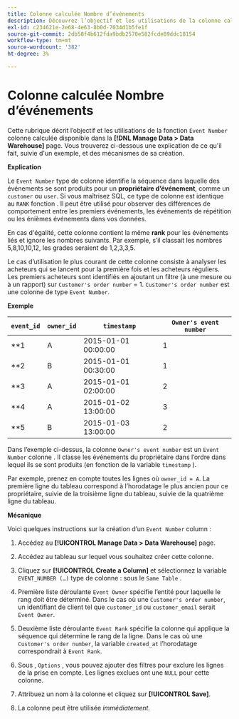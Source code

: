 ```yaml
---
title: Colonne calculée Nombre d’événements
description: Découvrez l’objectif et les utilisations de la colonne calculée Numéro d’événement .
exl-id: c234621e-2e68-4e63-8b0d-7034d1b5fe1f
source-git-commit: 2db58f4b612fda9bdb2570e582fcde89ddc18154
workflow-type: tm+mt
source-wordcount: '382'
ht-degree: 3%

---
```


# Colonne calculée Nombre d’événements

Cette rubrique décrit l’objectif et les utilisations de la fonction `Event Number` colonne calculée disponible dans la **[!DNL Manage Data > Data Warehouse]** page. Vous trouverez ci-dessous une explication de ce qu&#39;il fait, suivie d&#39;un exemple, et des mécanismes de sa création.

**Explication**

Le `Event Number` type de colonne identifie la séquence dans laquelle des événements se sont produits pour un **propriétaire d’événement**, comme un `customer` ou `user`. Si vous maîtrisez SQL, ce type de colonne est identique au `RANK` fonction . Il peut être utilisé pour observer des différences de comportement entre les premiers événements, les événements de répétition ou les énièmes événements dans vos données.

En cas d&#39;égalité, cette colonne contient la même **rank** pour les événements liés et ignore les nombres suivants. Par exemple, s’il classait les nombres 5,8,10,10,12, les grades seraient de 1,2,3,3,5.

Le cas d’utilisation le plus courant de cette colonne consiste à analyser les acheteurs qui se lancent pour la première fois et les acheteurs réguliers. Les premiers acheteurs sont identifiés en ajoutant un filtre (à une mesure ou à un rapport) sur `Customer's order number` = 1. `Customer's order number` est une colonne de type `Event Number`.

**Exemple**

| **`event_id`** | **`owner_id`** | **`timestamp`** | **`Owner's event number`** |
|--- |--- |--- |--- |
| **1 | A | 2015-01-01 00:00:00 | 1 |
| **2 | B | 2015-01-01 00:30:00 | 1 |
| **3 | A | 2015-01-01 02:00:00 | 2 |
| **4 | A | 2015-01-02 13:00:00 | 3 |
| **5 | B | 2015-01-03 13:00:00 | 2 |

Dans l’exemple ci-dessus, la colonne `Owner's event number` est un `Event Number` colonne . Il classe les événements du propriétaire dans l’ordre dans lequel ils se sont produits (en fonction de la variable `timestamp` ).

Par exemple, prenez en compte toutes les lignes où `owner_id = A`. La première ligne du tableau correspond à l’horodatage le plus ancien pour ce propriétaire, suivie de la troisième ligne du tableau, suivie de la quatrième ligne du tableau.

**Mécanique**

Voici quelques instructions sur la création d’un `Event Number` column :

1. Accédez au **[!UICONTROL Manage Data > Data Warehouse]** page.

1. Accédez au tableau sur lequel vous souhaitez créer cette colonne.

1. Cliquez sur **[!UICONTROL Create a Column]** et sélectionnez la variable `EVENT_NUMBER (…)` type de colonne : sous le `Same Table` .

1. Première liste déroulante `Event Owner` spécifie l’entité pour laquelle le rang doit être déterminé. Dans le cas où une `Customer's order number`, un identifiant de client tel que `customer_id` ou `customer_email` serait `Event Owner`.

1. Deuxième liste déroulante `Event Rank` spécifie la colonne qui applique la séquence qui détermine le rang de la ligne. Dans le cas où une `Customer's order number`, la variable `created_at` l’horodatage correspondrait à `Event Rank`.

1. Sous , `Options` , vous pouvez ajouter des filtres pour exclure les lignes de la prise en compte. Les lignes exclues ont une `NULL` pour cette colonne.

1. Attribuez un nom à la colonne et cliquez sur **[!UICONTROL Save]**.

1. La colonne peut être utilisée _immédiatement._
